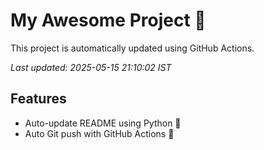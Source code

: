 # My Awesome Project 🚀

This project is automatically updated using GitHub Actions.

_Last updated: 2025-05-15 21:10:02 IST_

## Features
- Auto-update README using Python 🐍
- Auto Git push with GitHub Actions 🤖
